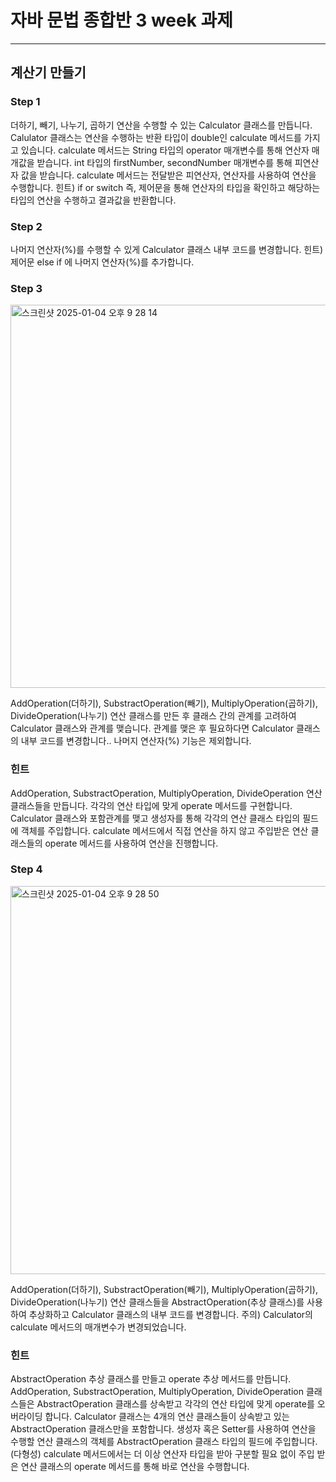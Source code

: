 # 자바 문법 종합반 3 week 과제

**********

## 계산기 만들기

### Step 1 
더하기, 빼기, 나누기, 곱하기 연산을 수행할 수 있는 Calculator 클래스를 만듭니다.
Calulator 클래스는 연산을 수행하는 반환 타입이 double인 calculate 메서드를 가지고 있습니다.
calculate 메서드는 String 타입의 operator 매개변수를 통해 연산자 매개값을 받습니다.
int 타입의 firstNumber, secondNumber 매개변수를 통해 피연산자 값을 받습니다.
calculate 메서드는 전달받은 피연산자, 연산자를 사용하여 연산을 수행합니다.
힌트) if or switch 즉, 제어문을 통해 연산자의 타입을 확인하고 해당하는 타입의 연산을 수행하고 결과값을 반환합니다.

### Step 2 
나머지 연산자(%)를 수행할 수 있게 Calculator 클래스 내부 코드를 변경합니다.
힌트) 제어문 else if 에 나머지 연산자(%)를 추가합니다.

### Step 3
<img width="613" alt="스크린샷 2025-01-04 오후 9 28 14" src="https://github.com/user-attachments/assets/ebfa20fe-e0a7-45d5-8360-cfcdaf9a3397" />

AddOperation(더하기), SubstractOperation(빼기), MultiplyOperation(곱하기), DivideOperation(나누기) 연산 클래스를 만든 후 클래스 간의 관계를 고려하여 Calculator 클래스와 관계를 맺습니다.
관계를 맺은 후 필요하다면 Calculator 클래스의 내부 코드를 변경합니다.. 나머지 연산자(%) 기능은 제외합니다.
### 힌트

AddOperation, SubstractOperation, MultiplyOperation, DivideOperation 연산 클래스들을 만듭니다.
각각의 연산 타입에 맞게 operate 메서드를 구현합니다.
Calculator 클래스와 포함관계를 맺고 생성자를 통해 각각의 연산 클래스 타입의 필드에 객체를 주입합니다.
calculate 메서드에서 직접 연산을 하지 않고 주입받은 연산 클래스들의 operate 메서드를 사용하여 연산을 진행합니다.

### Step 4
<img width="621" alt="스크린샷 2025-01-04 오후 9 28 50" src="https://github.com/user-attachments/assets/4270225b-d8fd-482d-b6ad-afdada85719d" />

AddOperation(더하기), SubstractOperation(빼기), MultiplyOperation(곱하기), DivideOperation(나누기) 연산 클래스들을 AbstractOperation(추상 클래스)를 사용하여 추상화하고 Calculator 클래스의 내부 코드를 변경합니다.
주의) Calculator의 calculate 메서드의 매개변수가 변경되었습니다.
### 힌트

AbstractOperation 추상 클래스를 만들고 operate 추상 메서드를 만듭니다.
AddOperation, SubstractOperation, MultiplyOperation, DivideOperation 클래스들은 AbstractOperation 클래스를 상속받고 각각의 연산 타입에 맞게 operate를 오버라이딩 합니다.
Calculator 클래스는 4개의 연산 클래스들이 상속받고 있는 AbstractOperation 클래스만을 포함합니다.
생성자 혹은 Setter를 사용하여 연산을 수행할 연산 클래스의 객체를 AbstractOperation 클래스 타입의 필드에 주입합니다.(다형성)
calculate 메서드에서는 더 이상 연산자 타입을 받아 구분할 필요 없이 주입 받은 연산 클래스의 operate 메서드를 통해 바로 연산을 수행합니다.

